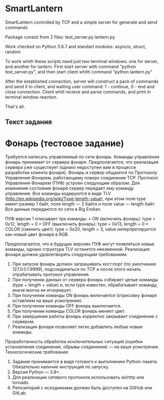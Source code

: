# SmartLantern
SmartLantern controlled by TCP and a simple server for generate and send commands

Package consist from 2 files:
test_server.py
lantern.py

Work checked on Python 3.8.7 and standart modules: asyncio, struct, random

To work whith these scripts need just two terminal windows:
one for server, and another for lantern. 
First start server with command "python test_server.py", and then start client whith command "python lantern.py"

After the established connection, server will construct a pack of commands and send it to client, and waiting user command: 1 - continue, 0 - end and close connection.
Client whill recieve and parse commands, and print in terminal window reaction.

That's all.


## Текст задания
# Фонарь (тестовое задание)
Требуется написать управляемый по сети фонарь. Команды управления фонарь принимает от сервера фонаря. Предполагается, что реализация сервера уже существует (однако недоступен вам в процессе разработки клиента фонаря). Фонарь и сервер общаются по Протоколу Управления Фонарем, работающему поверх соединения TCP.
Протокол Управления Фонарем (ПУФ) устроен следующим образом. Для изменения состояния фонаря сервер передает ему команду управления. Все команды кодируются в виде TLV (http://en.wikipedia.org/wiki/Type-length-value), при этом поле type имеет размер 1 байт, поле length — 2 байта и поле value — length
байт. Все данные передаются по сети в Big Endian.

ПУФ версии 1 описывает три команды: 
• ON (включить фонарь): type = 0x12, length = 0 
• OFF (выключить фонарь): type = 0x13, length = 0 
• COLOR (сменить цвет): type = 0x20, length = 3, 
value интерпретируется как новый цвет фонаря в RGB.

Предполагается, что в будущих версиях ПУФ могут появляться новые команды, однако структура TLV останется неизменной.
Реализация фонаря должна удовлетворять следующим требованиям:
1. При запуске фонарь должен запрашивать хост:порт (по умолчанию 127.0.0.1:9999), подсоединяться по TCP и после этого начать отрабатывать протокол управления.
2. При получении данных от сервера фонарь собирает целые команды (type + length + value) и, если type известен, обрабатывает команду, иначе молча ее игнорирует.
3. При получении команды ON фонарь включается (отрисовку фонаря оставляем на ваше усмотрение).
4. При получении команды OFF фонарь выключается.
5. При получении команды COLOR фонарь меняет цвет.
6. При завершении работы фонарь корректно закрывает соединение с сервером.
7. Реализация фонаря позволяет легко добавлять любые новые команды.

Проработанность обработки исключительных ситуаций (ошибки установления соединения, обрывы соединения) — на ваше усмотрение.
Технологические требования:
1. Задание принимается в виде готового к выполнению Python-пакета. Обязательно наличие инструкций по запуску.
2. Версия Python — 3.8+.
3. Для реализации сетевого протокола использовать aiohttp или tornado.
4. Репозиторий с исходниками должен быть доступен на GitHub или GitLab.
